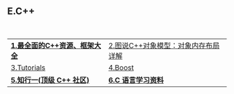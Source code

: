 <h2>E.C++</h2>

<table>
  <tr>
    <td><a href="http://www.codeceo.com/article/cpp-resource-framework.html"><strong>1.最全面的C++资源、框架大全</strong></a></td>
    <td><a href="http://www.cnblogs.com/QG-whz/p/4909359.html">2.图说C++对象模型：对象内存布局详解</a></td>
  </tr>
  <tr>
    <td><a href="http://www.leadwerks.com/werkspace/page/tutorials">3.Tutorials</a></td>
    <td><a href="http://www.boost.org/users/download/">4.Boost</a></td>
  </tr>
  <tr>
    <td><a href="http://purecpp.org/"><strong>5.知行一(顶级 C++ 社区)</strong></a></td>
    <td><a href="http://www.isthe.com/chongo/tech/comp/c/index.html"><strong>6.C 语言学习资料</strong></a></td>
  </tr>
</table>
